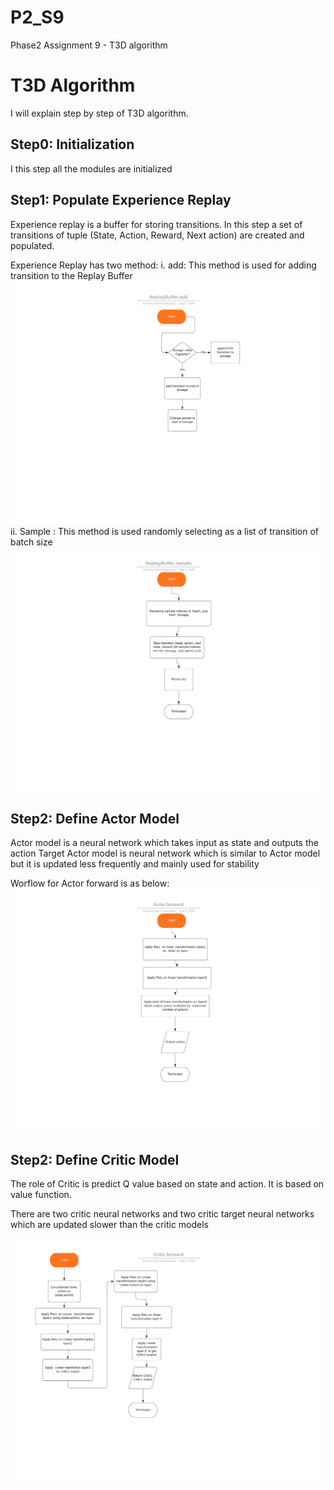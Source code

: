 # P2_S9
Phase2 Assignment 9 - T3D algorithm

# T3D Algorithm

I will explain step by step of T3D algorithm. 

## Step0: Initialization

I this step all the modules are initialized

## Step1: Populate Experience Replay

Experience replay is a buffer for storing transitions. In this step a set of transitions of tuple (State, Action, Reward, Next action) are created and populated. 

Experience Replay has two method:
i. add: This method is used for adding transition to the Replay Buffer 
![ReplayBuffer Add](/ReplayBuffer.add.png)
ii. Sample : This method is used randomly selecting as a list of transition of batch size
![ReplayBuffer sample](/ReplayBuffer.sample.png)

## Step2: Define Actor Model

Actor model is a neural network which takes input as state and outputs the action
Target Actor model is neural network which is similar to Actor model but it is updated less frequently and mainly used for stability

Worflow for Actor forward is as below:
![Actor Model](/Actor.forward.png)

## Step2: Define Critic Model

The role of Critic is predict Q value based on state and action. It is based on value function.

There are two critic neural networks and two critic target neural networks which are updated slower than the critic models

![Critic Model](/Critic.forward.png)



